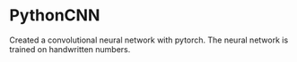 # PythonCNN
Created a convolutional neural network with pytorch. The neural network is trained on handwritten numbers. 
